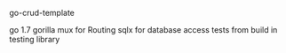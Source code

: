 go-crud-template

go 1.7
gorilla mux for Routing
sqlx for database access
tests from build in testing library
